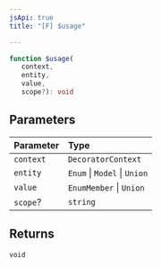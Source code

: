 ```yaml
---
jsApi: true
title: "[F] $usage"

---
```

```ts
function $usage(
   context, 
   entity, 
   value, 
   scope?): void
```

## Parameters

| Parameter | Type |
| :------ | :------ |
| `context` | `DecoratorContext` |
| `entity` | `Enum` \| `Model` \| `Union` |
| `value` | `EnumMember` \| `Union` |
| `scope`? | `string` |

## Returns

`void`
